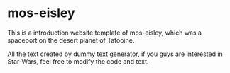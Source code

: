 # mos-eisley

This is a introduction website template of mos-eisley, which was a spaceport on the desert planet of Tatooine. 

All the text created by dummy text generator, if you guys are interested in Star-Wars, feel free to modify the code and text.
